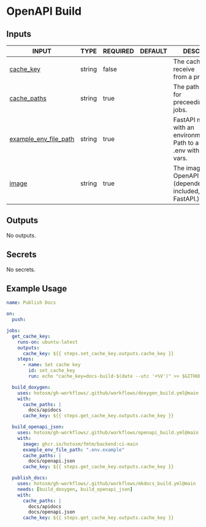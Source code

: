 # OpenAPI Build

## Inputs

<!-- AUTO-DOC-INPUT:START - Do not remove or modify this section -->

|                                              INPUT                                              |  TYPE  | REQUIRED | DEFAULT |                                     DESCRIPTION                                      |
|-------------------------------------------------------------------------------------------------|--------|----------|---------|--------------------------------------------------------------------------------------|
|                   <a name="input_cache_key"></a>[cache_key](#input_cache_key)                   | string |  false   |         |                  The cache key to receive <br>from a previous job.                   |
|                <a name="input_cache_paths"></a>[cache_paths](#input_cache_paths)                | string |   true   |         |                The paths to cache for <br>preceeding/following jobs.                 |
| <a name="input_example_env_file_path"></a>[example_env_file_path](#input_example_env_file_path) | string |   true   |         | FastAPI must start with an <br>environment set. Path to a <br>.env with dummy vars.  |
|                         <a name="input_image"></a>[image](#input_image)                         | string |   true   |         |   The image to build to <br>OpenAPI JSON (dependencies included, i.e. FastAPI.).     |

<!-- AUTO-DOC-INPUT:END -->

## Outputs

<!-- AUTO-DOC-OUTPUT:START - Do not remove or modify this section -->
No outputs.
<!-- AUTO-DOC-OUTPUT:END -->

## Secrets

<!-- AUTO-DOC-SECRETS:START - Do not remove or modify this section -->
No secrets.
<!-- AUTO-DOC-SECRETS:END -->

## Example Usage

```yaml
name: Publish Docs

on:
  push:

jobs:
  get_cache_key:
    runs-on: ubuntu-latest
    outputs:
      cache_key: ${{ steps.set_cache_key.outputs.cache_key }}
    steps:
      - name: Set cache key
        id: set_cache_key
        run: echo "cache_key=docs-build-$(date --utc '+%V')" >> $GITHUB_OUTPUT

  build_doxygen:
    uses: hotosm/gh-workflows/.github/workflows/doxygen_build.yml@main
    with:
      cache_paths: |
        docs/apidocs
      cache_key: ${{ steps.get_cache_key.outputs.cache_key }}

  build_openapi_json:
    uses: hotosm/gh-workflows/.github/workflows/openapi_build.yml@main
    with:
      image: ghcr.io/hotosm/fmtm/backend:ci-main
      example_env_file_path: ".env.example"
      cache_paths: |
        docs/openapi.json
      cache_key: ${{ steps.get_cache_key.outputs.cache_key }}

  publish_docs:
    uses: hotosm/gh-workflows/.github/workflows/mkdocs_build.yml@main
    needs: [build_doxygen, build_openapi_json]
    with:
      cache_paths: |
        docs/apidocs
        docs/openapi.json
      cache_key: ${{ steps.get_cache_key.outputs.cache_key }}
```
